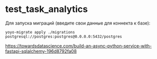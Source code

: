 # test_task_analytics
Для запуска миграций (введите свои данные для коннекта к базе): 
```
yoyo-migrate apply ./migrations postgresql://postgres:postgres@0.0.0.0:5432/postgres
```

https://towardsdatascience.com/build-an-async-python-service-with-fastapi-sqlalchemy-196d8792fa08